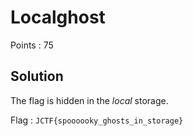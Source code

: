 # Localghost

Points : 75

## Solution

The flag is hidden in the _local_ storage.

Flag : `JCTF{spoooooky_ghosts_in_storage}`
